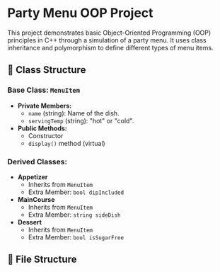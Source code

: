 # Party Menu OOP Project

This project demonstrates basic Object-Oriented Programming (OOP) principles in C++ through a simulation of a party menu. It uses class inheritance and polymorphism to define different types of menu items.

## 🧱 Class Structure

### Base Class: `MenuItem`
- **Private Members:**
  - `name` (string): Name of the dish.
  - `servingTemp` (string): "hot" or "cold".
- **Public Methods:**
  - Constructor
  - `display()` method (virtual)

### Derived Classes:
- **Appetizer**
  - Inherits from `MenuItem`
  - Extra Member: `bool dipIncluded`
- **MainCourse**
  - Inherits from `MenuItem`
  - Extra Member: `string sideDish`
- **Dessert**
  - Inherits from `MenuItem`
  - Extra Member: `bool isSugarFree`

## 📁 File Structure

